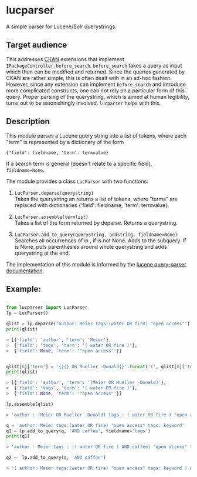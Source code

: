 # lucparser

A simple parser for Lucene/Solr querystrings.

## Target audience

This addresses [CKAN](https://github.com/ckan/ckan) extensions that
implement `IPackageController.before_search`. `before_search` takes a
query as input which then can be modified and returned. Since the
queries generated by CKAN are rather simple, this is often dealt with
in an ad-hoc fashion. However, since any extension can implement
`before_search` and introduce more complicated constructs, one can not
rely on a particular form of this query. Proper parsing of the
querystring, which is aimed at human legibility, turns out to be
astonishingly involved. `lucparser` helps with this.

## Description

This module parses a Lucene query string into a list of tokens,
where each "term" is represented by a dictionary of the form

`{'field': fieldname, 'term': termvalue}`

If a search term is general (doesn't relate to a specific field),
`fieldname=None`.

The module provides a class `LucParser` with two functions:

1. `LucParser.deparse(querystring)`   
    Takes the querystring an returns a list of tokens, where "terms" are
    replaced with dictionaries {'field': fieldname, 'term': termvalue}.

2. `LucParser.assemble(termlist)`   
    Takes a list of the form returned by deparse. Returns a querystring.

3. `LucParser.add_to_query(querystring, addstring, fieldname=None)`   
    Searches all occurrences of <fieldname> in <querystring>,
	if <fieldname> is not None. Adds <addstring> to the subquery.
	If <fieldname> is None, puts parenthesies around whole querystring
	and adds querystring at the end.


The implementation of this module is informed by the
[lucene query-parser documentation](https://lucene.apache.org/core/6_6_0/queryparser/org/apache/lucene/queryparser/classic/package-summary.html#package.description).

## Example:

```python

from lucparser import LucParser
lp = LucParser()

qlist = lp.deparse('author: Meier tags:(water OR fire) "open access"')
print(qlist)

> [{'field': 'author', 'term': 'Meier'},
>  {'field': 'tags', 'term': '( water OR fire )'},
>  {'field': None, 'term': '"open access"'}]


qlist[0]['term'] = '{}{} OR Mueller -Donald{}'.format('(', qlist[0]['term'], ')')
print(qlist)

> [{'field': 'author', 'term': '(Meier OR Mueller -Donald)'},
>  {'field': 'tags', 'term': '( water OR fire )'},
>  {'field': None, 'term': '"open access"'}]

lp.assemble(qlist)

> 'author : (Meier OR Mueller -Donald) tags : ( water OR fire ) "open access"'

q = 'author: Meier tags:(water OR fire) "open access" tags: keyword'
q1 = lp.add_to_query(q, 'AND caffee', fieldname='tags')
print(q1)

> 'author : Meier tags : (( water OR fire ) AND caffee) "open access" tags : (keyword AND caffee)'

q2 =  lp.add_to_query(q, 'AND caffee')

> '( author: Meier tags:(water OR fire) "open access" tags: keyword ) AND caffee'

```
